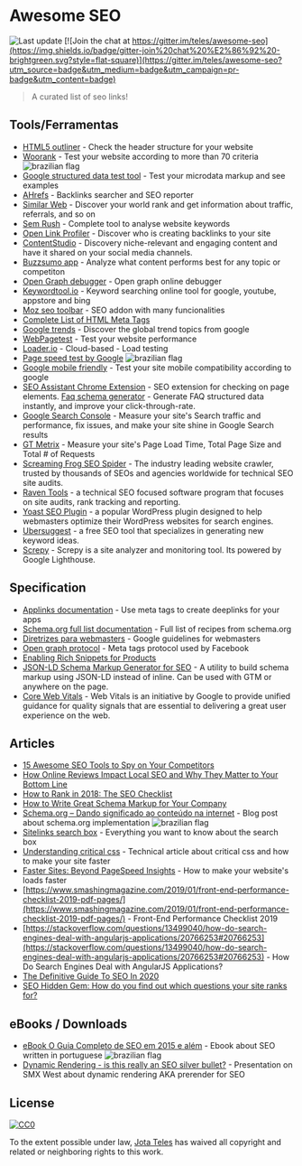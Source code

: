 # Awesome SEO

![Last update](https://img.shields.io/badge/last%20update-09%20MAY%202018-green.svg?style=flat-square)
[![Join the chat at https://gitter.im/teles/awesome-seo](https://img.shields.io/badge/gitter-join%20chat%20%E2%86%92%20-brightgreen.svg?style=flat-square)](https://gitter.im/teles/awesome-seo?utm_source=badge&utm_medium=badge&utm_campaign=pr-badge&utm_content=badge)

> A curated list of seo links!

[br]: https://upload.wikimedia.org/wikipedia/commons/4/40/Icons-flag-br.png  "Conteúdo disponível em português"

## Tools/Ferramentas
* [HTML5 outliner](https://gsnedders.html5.org/outliner/) - Check the header structure for your website
* [Woorank](https://www.woorank.com/pt/) - Test your website according to more than 70 criteria  ![brazilian flag][br]
* [Google structured data test tool](https://developers.google.com/structured-data/testing-tool/) - Test your microdata markup and see examples
* [AHrefs](https://ahrefs.com) - Backlinks searcher and SEO reporter
* [Similar Web](http://www.similarweb.com/) - Discover your world rank and get information about traffic, referrals, and so on
* [Sem Rush](http://www.semrush.com/) - Complete tool to analyse website keywords
* [Open Link Profiler](http://openlinkprofiler.org/) - Discover who is creating backlinks to your site
* [ContentStudio](https://app.contentstudio.io) - Discovery niche-relevant and engaging content and have it shared on your social media channels.
* [Buzzsumo app](https://app.buzzsumo.com) - Analyze what content performs best for any topic or competiton
* [Open Graph debugger](https://developers.facebook.com/tools/debug/) - Open graph online debugger
* [Keywordtool.io](http://keywordtool.io/) - Keyword searching online tool for google, youtube, appstore and bing
* [Moz seo toolbar](https://moz.com/tools/seo-toolbar) - SEO addon with many funcionalities
* [Complete List of HTML Meta Tags](https://gist.github.com/whitingx/3840905)
* [Google trends](https://www.google.com/trends/) - Discover the global trend topics from google
* [WebPagetest](http://www.webpagetest.org/) - Test your website performance
* [Loader.io](https://loader.io/) - Cloud-based - Load testing
* [Page speed test by Google](https://developers.google.com/speed/pagespeed/insights/?hl&#x3D;pt-BR)  ![brazilian flag][br]
* [Google mobile friendly](https://www.google.com/webmasters/tools/mobile-friendly) - Test your site mobile compatibility according to google
* [SEO Assistant Chrome Extension](https://chrome.google.com/webstore/detail/galileo-seo-assistant/jmehfdipeccfhbfbmkfpikgmfpamlalf) - SEO extension for checking on page elements.
[Faq schema generator](https://foxmaya.com/tools/faq-schema-generator) - Generate FAQ structured data instantly, and improve your click-through-rate.
* [Google Search Console](https://search.google.com/search-console/about) - Measure your site's Search traffic and performance, fix issues, and make your site shine in Google Search results
* [GT Metrix](https://gtmetrix.com/) - Measure your site's Page Load Time, Total Page Size and Total # of Requests
* [Screaming Frog SEO Spider](https://www.screamingfrog.co.uk/seo-spider/) - The industry leading website crawler, trusted by thousands of SEOs and agencies worldwide for technical SEO site audits.
* [Raven Tools](https://raventools.com/) - a technical SEO focused software program that focuses on site audits, rank tracking and reporting.
* [Yoast SEO Plugin](https://yoast.com/wordpress/plugins/seo/) - a popular WordPress plugin designed to help webmasters optimize their WordPress websites for search engines.
* [Ubersuggest](https://ubersuggest.com/) - a free SEO tool that specializes in generating new keyword ideas.
* [Screpy](https://screpy.com) - Screpy is a site analyzer and monitoring tool. Its powered by Google Lighthouse.

## Specification
* [Applinks documentation](http://applinks.org/documentation/) - Use meta tags to create deeplinks for your apps
* [Schema.org full list documentation](http://schema.org/docs/full.html) - Full list of recipes from schema.org
* [Diretrizes para webmasters](https://support.google.com/webmasters/answer/35769) - Google guidelines for webmasters
* [Open graph protocol](http://opengraphprotocol.org/) - Meta tags protocol used by Facebook
* [Enabling Rich Snippets for Products](https://developers.google.com/structured-data/rich-snippets/products?hl&#x3D;en&amp;rd&#x3D;1)
* [JSON-LD Schema Markup Generator for SEO](https://www.jamesdflynn.com/json-ld-schema-generator/) - A utility to build schema markup using JSON-LD instead of inline.  Can be used with GTM or anywhere on the page.
* [Core Web Vitals](https://web.dev/vitals/) - Web Vitals is an initiative by Google to provide unified guidance for quality signals that are essential to delivering a great user experience on the web.

## Articles
* [15 Awesome SEO Tools to Spy on Your Competitors](https://mention.com/en/blog/competitor-seo-tools/) 
* [How Online Reviews Impact Local SEO and Why They Matter to Your Bottom Line](https://www.shopify.com/retail/119916611-how-online-reviews-impact-local-seo-and-why-they-matter-to-your-bottom-line)
* [How to Rank in 2018: The SEO Checklist](https://moz.com/blog/rank-in-2018-seo-checklist)
* [How to Write Great Schema Markup for Your Company](https://www.semrush.com/blog/schema-markup-for-company-corporations/)
* [Schema.org – Dando significado ao conteúdo na internet](http://blog.popupdesign.com.br/schema-org-dando-significado-ao-conteudo-na-internet/) - Blog post about schema.org implementation  ![brazilian flag][br]
* [Sitelinks search box](https://developers.google.com/structured-data/slsb-overview) - Everything you want to know about the search box
* [Understanding critical css](http://www.smashingmagazine.com/2015/08/understanding-critical-css/) - Technical article about critical css and how to make your site faster
* [Faster Sites: Beyond PageSpeed Insights](https://moz.com/blog/faster-sites-beyond-pagespeed-insights) - How to make your website's loads faster
* [https://www.smashingmagazine.com/2019/01/front-end-performance-checklist-2019-pdf-pages/](https://www.smashingmagazine.com/2019/01/front-end-performance-checklist-2019-pdf-pages/) - Front-End Performance Checklist 2019
* [https://stackoverflow.com/questions/13499040/how-do-search-engines-deal-with-angularjs-applications/20766253#20766253](https://stackoverflow.com/questions/13499040/how-do-search-engines-deal-with-angularjs-applications/20766253#20766253) - How Do Search Engines Deal with AngularJS Applications? 
* [The Definitive Guide To SEO In 2020](https://backlinko.com/seo-this-year)
* [SEO Hidden Gem: How do you find out which questions your site ranks for?](https://thospfuller.com/2021/04/19/seo-how-do-you-find-out-which-keywords-your-site-ranks-for/)

## eBooks / Downloads
* [eBook O Guia Completo de SEO em 2015 e além](http://materiais.resultadosdigitais.com.br/guia-completo-seo) - Ebook about SEO written in portuguese  ![brazilian flag][br]
* [Dynamic Rendering - is this really an SEO silver bullet?](https://www.slideshare.net/goralewicz/dynamic-rendering-is-this-really-an-seo-silver-bullet) - Presentation on SMX West about dynamic rendering AKA prerender for SEO

## License

[![CC0](https://i.creativecommons.org/l/by/4.0/88x31.png)](http://creativecommons.org/licenses/by/4.0/)

To the extent possible under law, [Jota Teles](http://github.com/teles) has waived all copyright and related or neighboring rights to this work.
